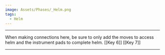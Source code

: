 ```yaml
---
image: Assets/Phases/_Helm.png
tags:
  - Helm
---
```
























---
When making connections here, be sure to only add the moves to access helm and the instrument pads to complete helm.
[[Key 6]]
[[Key 7]]

---










